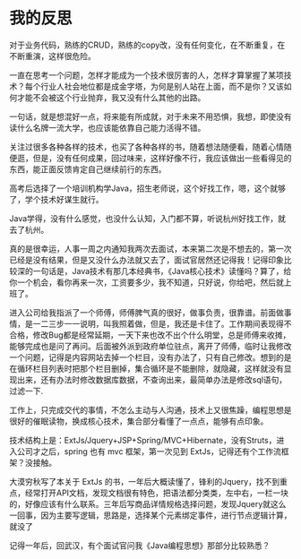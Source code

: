 #   我的反思


对于业务代码，熟练的CRUD，熟练的copy改，没有任何变化，在不断重复，在不断重演，这样很危险。

一直在思考一个问题，怎样才能成为一个技术很厉害的人，怎样才算掌握了某项技术？每个行业人社会地位都是成金字塔，为何是别人站在上面，而不是你？又该如何才能不会被这个行业抛弃，我又没有什么其他的出路。

一句话，就是想混好一点，将来能有所成就，对于未来不用恐惧，我想，即使没有读什么名牌一流大学，也应该能依靠自己能力活得不错。

关注过很多各种各样的技术，也买了各种各样的书，随着想法随便看，随着心情随便逛，但是，没有任何成果，回过味来，这样好像不行，我应该做出一些看得见的东西，能正面反馈肯定自己继续前行的东西。

高考后选择了一个培训机构学Java，招生老师说，这个好找工作，嗯，这个就够了，学个技术好谋生就行。

Java学得，没有什么感觉，也没什么认知，入门都不算，听说杭州好找工作，就去了杭州。

真的是很幸运，人事一周之内通知我两次去面试，本来第二次是不想去的，第一次已经是没有结果，但是又没什么办法就又去了，面试官居然还记得我！记得印象比较深的一句话是，Java技术有那几本经典书，《Java核心技术》读懂吗？算了，给你一个机会，看你再来一次，工资要多少，我不知道，只好说，你给吧，然后就上班了。

进入公司给我指派了一个师傅，师傅脾气真的很好，做事负责，很靠谱。前面做事情，是一二三步一一说明，叫我照着做，但是，我还是卡住了。工作期间表现得不合格，修改Bug都是经常延期，一天下来也改不出个什么明堂，总是师傅来收摊，能够完成也是问了再问。后面被外派到政府单位驻点，离开了师傅，临时让我修改一个问题，记得是内容网站去掉一个栏目，没有办法了，只有自己修改。想到的是在循环栏目列表时把那个栏目删掉，集合循环是不能删除，就隐藏，这样就没有显现出来，还有办法时修改数据库数据，不查询出来，最简单办法是修改sql语句，过滤一下.

工作上，只完成交代的事情，不怎么主动与人沟通，技术上又很焦躁，编程思想是很好的催眠读物，换成核心技术，集合部分看懂了一点点，能够有点印象。

技术结构上是：ExtJs/Jquery+JSP+Spring/MVC+Hibernate，没有Struts，进入公司才之后，spring 也有 mvc 框架，第一次见到 ExtJs，记得还有个工作流框架？没接触。

大漠穷秋写了本关于 ExtJs 的书，一年后大概读懂了，锋利的Jquery，找不到重点，经常打开API文档，发现文档很有特色，把语法都分类类，左中右，一栏一块的，好像应该有什么联系。三年后写商品详情规格选择问题，发现Jquery就这么一回事，因为主要写逻辑，思路是，选择某个元素绑定事件，进行节点逻辑计算，就没了

 记得一年后，回武汉，有个面试官问我《Java编程思想》那部分比较熟悉？

